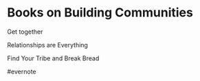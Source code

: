# Books on Building Communities

Get together

Relationships are Everything

Find Your Tribe and Break Bread

\#evernote

